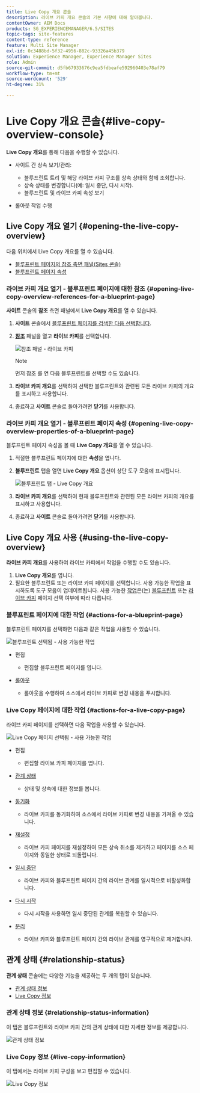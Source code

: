 ```yaml
---
title: Live Copy 개요 콘솔
description: 라이브 카피 개요 콘솔의 기본 사항에 대해 알아봅니다.
contentOwner: AEM Docs
products: SG_EXPERIENCEMANAGER/6.5/SITES
topic-tags: site-features
content-type: reference
feature: Multi Site Manager
exl-id: 0c3488bd-5f32-4956-882c-93326a45b379
solution: Experience Manager, Experience Manager Sites
role: Admin
source-git-commit: d5fb67933676c9ea5fdbeafe592960403e78af79
workflow-type: tm+mt
source-wordcount: '529'
ht-degree: 31%

---
```


# Live Copy 개요 콘솔{#live-copy-overview-console}

**Live Copy 개요**&#x200B;를 통해 다음을 수행할 수 있습니다.

* 사이트 간 상속 보기/관리:

   * 블루프린트 트리 및 해당 라이브 카피 구조를 상속 상태와 함께 조회합니다.
   * 상속 상태를 변경합니다(예: 일시 중단, 다시 시작).
   * 블루프린트 및 라이브 카피 속성 보기

* 롤아웃 작업 수행

## Live Copy 개요 열기 {#opening-the-live-copy-overview}

다음 위치에서 Live Copy 개요를 열 수 있습니다.

* [블루프린트 페이지의 참조 측면 패널(Sites 콘솔)](#opening-live-copy-overview-references-for-a-blueprint-page)
* [블루프린트 페이지 속성](#opening-live-copy-overview-properties-of-a-blueprint-page)

### 라이브 카피 개요 열기 - 블루프린트 페이지에 대한 참조 {#opening-live-copy-overview-references-for-a-blueprint-page}

**사이트** 콘솔의 **참조** 측면 패널에서 **Live Copy 개요**&#x200B;를 열 수 있습니다.

1. **사이트** 콘솔에서 [블루프린트 페이지를 검색한 다음 선택합니다](/help/sites-authoring/basic-handling.md#viewing-and-selecting-resources).
1. **[참조](/help/sites-authoring/basic-handling.md#references)** 패널을 열고 **라이브 카피**&#x200B;를 선택합니다.

   ![참조 패널 - 라이브 카피](assets/chlimage_1-359.png)

   >[!NOTE]
   >
   >먼저 참조 를 연 다음 블루프린트를 선택할 수도 있습니다.

1. **라이브 카피 개요**&#x200B;를 선택하여 선택한 블루프린트와 관련된 모든 라이브 카피의 개요를 표시하고 사용합니다.
1. 종료하고 **사이트** 콘솔로 돌아가려면 **닫기**&#x200B;를 사용합니다.

### 라이브 카피 개요 열기 - 블루프린트 페이지 속성 {#opening-live-copy-overview-properties-of-a-blueprint-page}

블루프린트 페이지 속성을 볼 때 **Live Copy 개요**&#x200B;를 열 수 있습니다.

1. 적절한 블루프린트 페이지에 대한 **속성**&#x200B;을 엽니다.
1. **블루프린트** 탭을 열면 **Live Copy 개요** 옵션이 상단 도구 모음에 표시됩니다.

   ![블루프린트 탭 - Live Copy 개요](assets/chlimage_1-360.png)

1. **라이브 카피 개요**&#x200B;를 선택하여 현재 블루프린트와 관련된 모든 라이브 카피의 개요를 표시하고 사용합니다.

1. 종료하고 **사이트** 콘솔로 돌아가려면 **닫기**&#x200B;를 사용합니다.

## Live Copy 개요 사용 {#using-the-live-copy-overview}

**라이브 카피 개요**&#x200B;를 사용하여 라이브 카피에서 작업을 수행할 수도 있습니다.

1. **Live Copy 개요**&#x200B;를 엽니다.
1. 필요한 블루프린트 또는 라이브 카피 페이지를 선택합니다. 사용 가능한 작업을 표시하도록 도구 모음이 업데이트됩니다. 사용 가능한 [작업](/help/sites-administering/msm.md#terms-used)은(는) [블루프린트](#actions-for-a-blueprint-page) 또는 [라이브 카피](#actions-for-a-live-copy-page) 페이지 선택 여부에 따라 다릅니다.

### 블루프린트 페이지에 대한 작업 {#actions-for-a-blueprint-page}

블루프린트 페이지를 선택하면 다음과 같은 작업을 사용할 수 있습니다.

![블루프린트 선택됨 - 사용 가능한 작업](assets/chlimage_1-361.png)

* 편집

   * 편집할 블루프린트 페이지를 엽니다.

* [롤아웃](/help/sites-administering/msm.md#rollout-and-synchronize)

   * 롤아웃을 수행하여 소스에서 라이브 카피로 변경 내용을 푸시합니다.

### Live Copy 페이지에 대한 작업 {#actions-for-a-live-copy-page}

라이브 카피 페이지를 선택하면 다음 작업을 사용할 수 있습니다.

![Live Copy 페이지 선택됨 - 사용 가능한 작업](assets/chlimage_1-362.png)

* 편집

   * 편집할 라이브 카피 페이지를 엽니다.

* [관계 상태](#relationship-status)

   * 상태 및 상속에 대한 정보를 봅니다.

* [동기화](/help/sites-administering/msm.md#rollout-and-synchronize)

   * 라이브 카피를 동기화하여 소스에서 라이브 카피로 변경 내용을 가져올 수 있습니다.

* [재설정](/help/sites-administering/msm-livecopy.md#resetting-a-live-copy-page)

   * 라이브 카피 페이지를 재설정하여 모든 상속 취소를 제거하고 페이지를 소스 페이지와 동일한 상태로 되돌립니다.

* [일시 중단](/help/sites-administering/msm.md#suspending-and-cancelling-inheritance-and-synchronization)

   * 라이브 카피와 블루프린트 페이지 간의 라이브 관계를 일시적으로 비활성화합니다.

* [다시 시작](/help/sites-administering/msm-livecopy.md#resuming-inheritance-for-a-page)

   * 다시 시작을 사용하면 일시 중단된 관계를 복원할 수 있습니다.

* [분리](/help/sites-administering/msm.md#detaching-a-live-copy)

   * 라이브 카피와 블루프린트 페이지 간의 라이브 관계를 영구적으로 제거합니다.

## 관계 상태 {#relationship-status}

**관계 상태** 콘솔에는 다양한 기능을 제공하는 두 개의 탭이 있습니다.

* [관계 상태 정보](#relationship-status-information)
* [Live Copy 정보](#live-copy-information)

### 관계 상태 정보 {#relationship-status-information}

이 탭은 블루프린트와 라이브 카피 간의 관계 상태에 대한 자세한 정보를 제공합니다.

![관계 상태 정보](assets/chlimage_1-363.png)

### Live Copy 정보 {#live-copy-information}

이 탭에서는 라이브 카피 구성을 보고 편집할 수 있습니다.

![Live Copy 정보](assets/chlimage_1-364.png)
